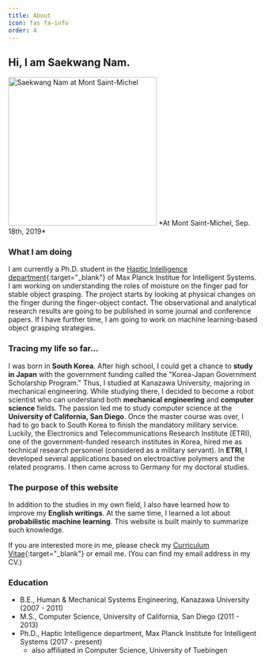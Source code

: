 ```yaml
---
title: About
icon: fas fa-info
order: 4
---
```


## Hi, I am Saekwang Nam.
<img src="https://s-nam.github.io/assets/img/posts/Mont_Saint_Michel_20190918.jpeg"  alt="Saekwang Nam at Mont Saint-Michel" width="300"/>
*At Mont Saint-Michel, Sep. 18th, 2019*

### What I am doing
I am currently a Ph.D. student in the [Haptic Intelligence department](https://hi.is.mpg.de){:target="_blank"} of Max Planck Institue for Intelligent Systems. I am working on understanding the roles of moisture on the finger pad for stable object grasping. The project starts by looking at physical changes on the finger during the finger-object contact. The observational and analytical research results are going to be published in some journal and conference papers. If I have further time, I am going to work on machine learning-based object grasping strategies.

### Tracing my life so far...
I was born in **South Korea**. After high school, I could get a chance to **study in Japan** with the government funding called the "Korea-Japan Government Scholarship Program." Thus, I studied at Kanazawa University, majoring in mechanical engineering. While studying there, I decided to become a robot scientist who can understand both **mechanical engineering** and **computer science** fields. The passion led me to study computer science at the **University of California, San Diego**. Once the master course was over, I had to go back to South Korea to finish the mandatory military service. Luckily, the Electronics and Telecommunications Research Institute (ETRI), one of the government-funded research institutes in Korea, hired me as technical research personnel (considered as a military servant). In **ETRI**, I developed several applications based on electroactive polymers and the related programs. I then came across to Germany for my doctoral studies.

### The purpose of this website
In addition to the studies in my own field, I also have learned how to improve my **English writings**. At the same time, I learned a lot about **probabilistic machine learning**. This website is built mainly to summarize such knowledge.

If you are interested more in me, please check my [Curriculum Vitae](https://drive.google.com/file/d/1T2HGFkbEMj-8mrKEbD-Sb4E1lfdt05K-/view?usp=sharing){:target="_blank"} or email me. (You can find my email address in my CV.)

### Education
- B.E., Human & Mechanical Systems Engineering, Kanazawa University (2007 - 2011)
- M.S., Computer Science, University of California, San Diego (2011 - 2013)
- Ph.D., Haptic Intelligence department, Max Planck Institute for Intelligent Systems (2017 - present)
    - also affiliated in Computer Science, University of Tuebingen